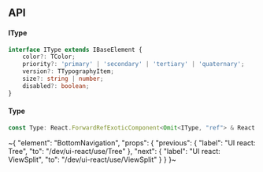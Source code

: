 

## API

#### IType

```ts
interface IType extends IBaseElement {
    color?: TColor;
    priority?: 'primary' | 'secondary' | 'tertiary' | 'quaternary';
    version?: TTypographyItem;
    size?: string | number;
    disabled?: boolean;
}
```

#### Type

```ts
const Type: React.ForwardRefExoticComponent<Omit<IType, "ref"> & React.RefAttributes<unknown>>;
```


~{
  "element": "BottomNavigation",
  "props": {
    "previous": {
      "label": "UI react: Tree",
      "to": "/dev/ui-react/use/Tree"
    },
    "next": {
      "label": "UI react: ViewSplit",
      "to": "/dev/ui-react/use/ViewSplit"
    }
  }
}~
